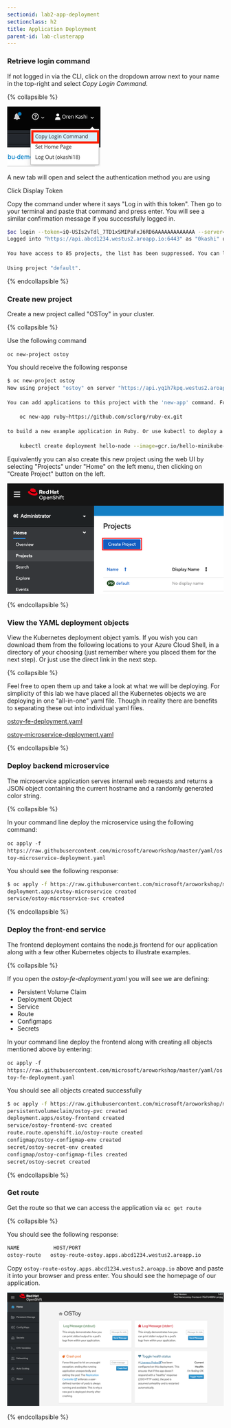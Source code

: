 ```yaml
---
sectionid: lab2-app-deployment
sectionclass: h2
title: Application Deployment
parent-id: lab-clusterapp
---
```


### Retrieve login command

If not logged in via the CLI, click on the dropdown arrow next to your name in the top-right and select *Copy Login Command*.

{% collapsible %}

![CLI Login](/media/managedlab/7-ostoy-login.png)

A new tab will open and select the authentication method you are using

Click Display Token

Copy the command under where it says "Log in with this token". Then go to your terminal and paste that command and press enter. You will see a similar confirmation message if you successfully logged in.

```sh
$oc login --token=iQ-USIs2vTdl_7TD1xSMIPaFxJ6RD6AAAAAAAAAAAAA --server=https://api.abcd1234.westus2.aroapp.io:6443
Logged into "https://api.abcd1234.westus2.aroapp.io:6443" as "0kashi" using the token provided.

You have access to 85 projects, the list has been suppressed. You can list all projects with 'oc projects'

Using project "default".

```

{% endcollapsible %}

### Create new project

Create a new project called "OSToy" in your cluster.

{% collapsible %}

Use the following command

`oc new-project ostoy`

You should receive the following response

```sh
$ oc new-project ostoy
Now using project "ostoy" on server "https://api.yq1h7kpq.westus2.aroapp.io:6443".

You can add applications to this project with the 'new-app' command. For example, try:

    oc new-app ruby~https://github.com/sclorg/ruby-ex.git

to build a new example application in Ruby. Or use kubectl to deploy a simple Kubernetes application:

    kubectl create deployment hello-node --image=gcr.io/hello-minikube-zero-install/hello-node
```

Equivalently you can also create this new project using the web UI by selecting "Projects" under "Home" on the left menu, then clicking on "Create Project" button on the left.

![UI Create Project](/media/managedlab/6-ostoy-newproj.png)

{% endcollapsible %}

### View the YAML deployment objects

View the Kubernetes deployment object yamls.  If you wish you can download them from the following locations to your Azure Cloud Shell, in a directory of your choosing (just remember where you placed them for the next step). Or just use the direct link in the next step.

{% collapsible %}

Feel free to open them up and take a look at what we will be deploying. For simplicity of this lab we have placed all the Kubernetes objects we are deploying in one "all-in-one" yaml file.  Though in reality there are benefits to separating these out into individual yaml files.

[ostoy-fe-deployment.yaml](https://github.com/microsoft/aroworkshop/blob/master/yaml/ostoy-fe-deployment.yaml)

[ostoy-microservice-deployment.yaml](https://github.com/microsoft/aroworkshop/blob/master/yaml/ostoy-microservice-deployment.yaml)

{% endcollapsible %}

### Deploy backend microservice

The microservice application serves internal web requests and returns a JSON object containing the current hostname and a randomly generated color string.

{% collapsible %}

In your command line deploy the microservice using the following command:

`oc apply -f https://raw.githubusercontent.com/microsoft/aroworkshop/master/yaml/ostoy-microservice-deployment.yaml`

You should see the following response:
```sh
$ oc apply -f https://raw.githubusercontent.com/microsoft/aroworkshop/master/yaml/ostoy-microservice-deployment.yaml
deployment.apps/ostoy-microservice created
service/ostoy-microservice-svc created
```

{% endcollapsible %}

### Deploy the front-end service

The frontend deployment contains the node.js frontend for our application along with a few other Kubernetes objects to illustrate examples.

{% collapsible %}

 If you open the *ostoy-fe-deployment.yaml* you will see we are defining:

- Persistent Volume Claim
- Deployment Object
- Service
- Route
- Configmaps
- Secrets

In your command line deploy the frontend along with creating all objects mentioned above by entering:

`oc apply -f https://raw.githubusercontent.com/microsoft/aroworkshop/master/yaml/ostoy-fe-deployment.yaml`

You should see all objects created successfully

```sh
$ oc apply -f https://raw.githubusercontent.com/microsoft/aroworkshop/master/yaml/ostoy-fe-deployment.yaml
persistentvolumeclaim/ostoy-pvc created
deployment.apps/ostoy-frontend created
service/ostoy-frontend-svc created
route.route.openshift.io/ostoy-route created
configmap/ostoy-configmap-env created
secret/ostoy-secret-env created
configmap/ostoy-configmap-files created
secret/ostoy-secret created
```

{% endcollapsible %}

### Get route

Get the route so that we can access the application via `oc get route`

{% collapsible %}

You should see the following response:

```sh
NAME           HOST/PORT                                                      PATH      SERVICES              PORT      TERMINATION   WILDCARD
ostoy-route   ostoy-route-ostoy.apps.abcd1234.westus2.aroapp.io             ostoy-frontend-svc   <all>                   None
```

Copy `ostoy-route-ostoy.apps.abcd1234.westus2.aroapp.io` above and paste it into your browser and press enter.  You should see the homepage of our application.

![Home Page](/media/managedlab/10-ostoy-homepage.png)

{% endcollapsible %}
